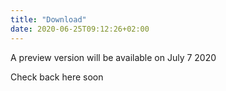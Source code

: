 ```yaml
---
title: "Download"
date: 2020-06-25T09:12:26+02:00
---
```


A preview version will be available on July 7 2020

Check back here soon
